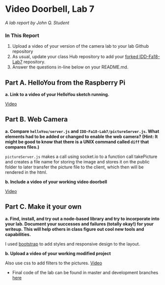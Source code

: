 # Video Doorbell, Lab 7

*A lab report by John Q. Student*

### In This Report

1. Upload a video of your version of the camera lab to your lab Github repository
1. As usual, update your class Hub repository to add your [forked IDD-Fa18-Lab7](/FAR-Lab/IDD-Fa18-Lab7) repository.
1. Answer the questions in-line below on your README.md.

## Part A. HelloYou from the Raspberry Pi

**a. Link to a video of your HelloYou sketch running.**

[Video](https://drive.google.com/file/d/1TaUpiAxsfIT9osG89MXE-CrgUAV4e7gE/view?usp=sharing)

## Part B. Web Camera

**a. Compare `helloYou/server.js` and `IDD-Fa18-Lab7/pictureServer.js`. What elements had to be added or changed to enable the web camera? (Hint: It might be good to know that there is a UNIX command called `diff` that compares files.)**

`pictureServer.js` makes a call using socket.io to a function call takePicture and creates a file name for storing the image and stores it on the public folder to later transfer the picture file to the client, which then will be rendered in the html.

**b. Include a video of your working video doorbell**

[Video](https://www.useloom.com/share/ecd667ea238b4f2d85a93dcca3c4ae29)

## Part C. Make it your own

**a. Find, install, and try out a node-based library and try to incorporate into your lab. Document your successes and failures (totally okay!) for your writeup. This will help others in class figure out cool new tools and capabilities.**

I used [bootstrap](https://getbootstrap.com/) to add styles and responsive design to the layout.

**b. Upload a video of your working modified project**

Also use css to add filters to the pictures.
[Video](https://www.useloom.com/share/7c6df5324b0e4b8193ddd30922115f9c)

* Final code of the lab can be found in master and development branches [here](https://github.com/lalogf/IDD-Fa18-Lab7) 